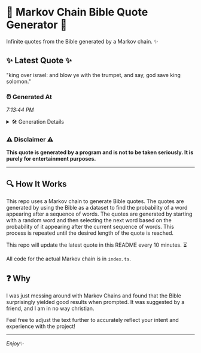 # 📖 Markov Chain Bible Quote Generator 📖

Infinite quotes from the Bible generated by a Markov chain. ✨

## ✨ Latest Quote ✨
"king over israel: and blow ye with the trumpet, and say, god save king solomon."

### ⏰ Generated At
*7:13:44 PM*

<details>
    <summary>🛠️ Generation Details</summary>
    <p>
        <strong>🌱 Seed:</strong> king<br>
        <strong>🔄 Iterations:</strong> 14<br>
        <strong>📜 Context History:</strong><br>[ king ]: over<br>[ king, over ]: israel:<br>[ king, over, israel: ]: and<br>[ king, over, israel:, and ]: blow<br>[ king, over, israel:, and, blow ]: ye<br>[ king, over, israel:, and, blow, ye ]: with<br>[ over, israel:, and, blow, ye, with ]: the<br>[ israel:, and, blow, ye, with, the ]: trumpet,<br>[ and, blow, ye, with, the, trumpet, ]: and<br>[ blow, ye, with, the, trumpet,, and ]: say,<br>[ ye, with, the, trumpet,, and, say, ]: god<br>[ with, the, trumpet,, and, say,, god ]: save<br>[ the, trumpet,, and, say,, god, save ]: king<br>[ trumpet,, and, say,, god, save, king ]: solomon.<br>
    </p>
</details>

### ⚠️ Disclaimer ⚠️
**This quote is generated by a program and is not to be taken seriously. It is purely for entertainment purposes.**

---

## 🔍 How It Works

This repo uses a Markov chain to generate Bible quotes. The quotes are generated by using the Bible as a dataset to find the probability of a word appearing after a sequence of words. The quotes are generated by starting with a random word and then selecting the next word based on the probability of it appearing after the current sequence of words. This process is repeated until the desired length of the quote is reached.

This repo will update the latest quote in this README every 10 minutes. ⏳

All code for the actual Markov chain is in `index.ts`.

## ❓ Why

I was just messing around with Markov Chains and found that the Bible surprisingly yielded good results when prompted. 
It was suggested by a friend, and I am in no way christian.

Feel free to adjust the text further to accurately reflect your intent and experience with the project!

---

*Enjoy*✨

